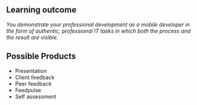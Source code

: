 ## Learning outcome
_You demonstrate your professional development as a mobile developer in the form of authentic, professional IT tasks in which both the process and the result are visible._

## Possible Products
* Presentation
* Client feedback
* Peer feedback
* Feedpulse
* Self assessment